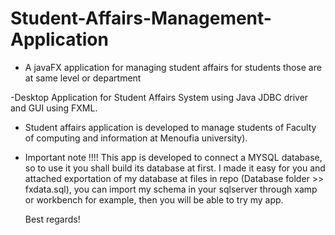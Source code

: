 # Student-Affairs-Management-Application
 - A javaFX application for managing student affairs for students those are at same level or department
 
  -Desktop Application for Student Affairs System using Java JDBC driver and GUI using FXML.

 - Student affairs application is developed to manage students of Faculty of computing and information at Menoufia university).

 - Important note !!!!
    This app is developed to connect a MYSQL database, so to use it you shall build its database at first. I made it easy for you and attached exportation of my database at files     in   repo (Database folder >> fxdata.sql), you can import my schema in your sqlserver through xamp or workbench for example, then you will be able to try my app.
    
    Best regards!

